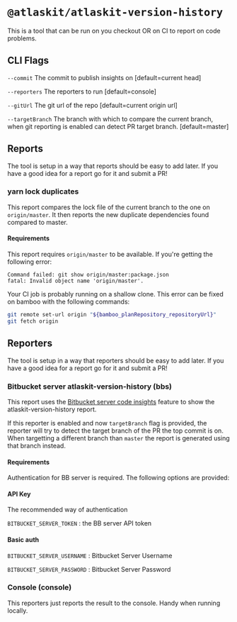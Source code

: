 # `@atlaskit/atlaskit-version-history`
This is a tool that can be run on you checkout  OR on CI to report on code problems.

## CLI Flags
`--commit`       The commit to publish insights on [default=current head]

`--reporters`    The reporters to run [default=console]

`--gitUrl`       The git url of the repo [default=current origin url]

`--targetBranch` The branch with which to compare the current branch, when git reporting is enabled can detect PR target branch. [default=master]

## Reports
The tool is setup in a way that reports should be easy to add later. If you have a good idea for a report
go for it and submit a PR!

### yarn lock duplicates 
This report compares the lock file of the current branch to the one on `origin/master`.
It then reports the new duplicate dependencies found compared to master. 

#### Requirements
This report requires `origin/master` to be available. If you're getting the following error: 

```
Command failed: git show origin/master:package.json
fatal: Invalid object name 'origin/master'.
```

Your CI job is probably running on a shallow clone. This error can be fixed on bamboo with the following commands:

```sh
git remote set-url origin "${bamboo_planRepository_repositoryUrl}"
git fetch origin
```

## Reporters
The tool is setup in a way that reporters should be easy to add later. If you have a good idea for a report
go for it and submit a PR!

### Bitbucket server atlaskit-version-history (bbs)
This report uses the [Bitbucket server code insights](https://community.developer.atlassian.com/t/introducing-atlaskit-version-history-for-bitbucket-server-continuously-improve-code-quality-with-quick-actionable-feedback-from-apps/23148) feature to show the atlaskit-version-history report.

If this reporter is enabled and now `targetBranch` flag is provided, the reporter will try to detect the target branch of the PR the top commit is on. When targetting a different branch than `master` the report is generated using that branch instead.

#### Requirements
Authentication for BB server is required. The following options are provided:

#### API Key
The recommended way of authentication

`BITBUCKET_SERVER_TOKEN` : the BB server API token

#### Basic auth
`BITBUCKET_SERVER_USERNAME` : Bitbucket Server Username

`BITBUCKET_SERVER_PASSWORD` : Bitbucket Server Password


### Console (console)
This reporters just reports the result to the console. Handy when running locally.



